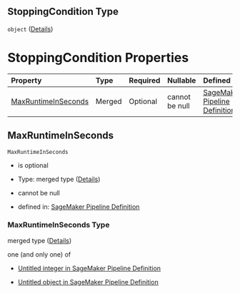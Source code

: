 ## StoppingCondition Type

`object` ([Details](pipeline-definition-definitions-processingstep-properties-arguments-properties-stoppingcondition.md))

# StoppingCondition Properties

| Property                                    | Type   | Required | Nullable       | Defined by                                                                                                                                                                                                                                                                                                |
| :------------------------------------------ | :----- | :------- | :------------- | :-------------------------------------------------------------------------------------------------------------------------------------------------------------------------------------------------------------------------------------------------------------------------------------------------------- |
| [MaxRuntimeInSeconds](#maxruntimeinseconds) | Merged | Optional | cannot be null | [SageMaker Pipeline Definition](pipeline-definition-definitions-integerargumentvalue.md "https://github.com/jerrypeng7773/sagemaker-model-building-pipeline-definition-JSON-schema/schema/#/definitions/ProcessingStep/properties/Arguments/properties/StoppingCondition/properties/MaxRuntimeInSeconds") |

## MaxRuntimeInSeconds



`MaxRuntimeInSeconds`

*   is optional

*   Type: merged type ([Details](pipeline-definition-definitions-integerargumentvalue.md))

*   cannot be null

*   defined in: [SageMaker Pipeline Definition](pipeline-definition-definitions-integerargumentvalue.md "https://github.com/jerrypeng7773/sagemaker-model-building-pipeline-definition-JSON-schema/schema/#/definitions/ProcessingStep/properties/Arguments/properties/StoppingCondition/properties/MaxRuntimeInSeconds")

### MaxRuntimeInSeconds Type

merged type ([Details](pipeline-definition-definitions-integerargumentvalue.md))

one (and only one) of

*   [Untitled integer in SageMaker Pipeline Definition](pipeline-definition-definitions-integerargumentvalue-oneof-0.md "check type definition")

*   [Untitled object in SageMaker Pipeline Definition](pipeline-definition-definitions-getfunction.md "check type definition")
